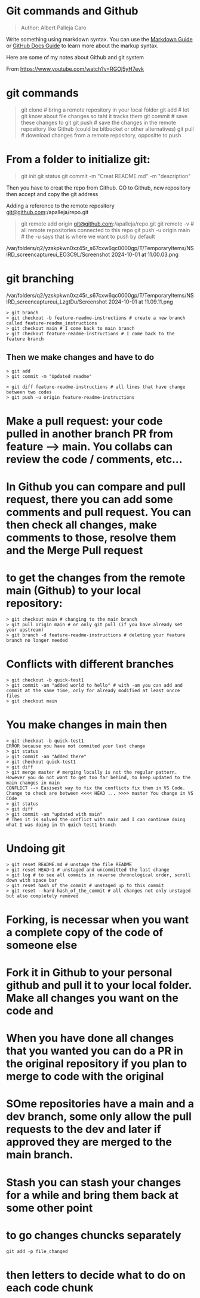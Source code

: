 # Git commands and Github

> Author: Albert Palleja Caro

Write something using markdown syntax. You can use the 
[Markdown Guide](https://www.markdownguide.org/basic-syntax/) or
[GitHub Docs Guide](https://docs.github.com/en/get-started/writing-on-github/getting-started-with-writing-and-formatting-on-github/basic-writing-and-formatting-syntax)
to learn more about the markup syntax.

Here are some of my notes about Github and git system

From https://www.youtube.com/watch?v=RGOj5yH7evk

# **git commands**
> git clone # bring a remote repository in your local folder
> git add # let git know about file changes so taht it tracks them
> git commit # save these changes to git
> git push # save the changes in the remote repository like Github (could be bitbucket or other alternatives)
> git pull # download changes from a remote repository, oppositte to push


# From a folder to initialize git:

> git init
> git status
> git commit -m "Creat README.md" -m "description"

Then you have to creat the repo from Github. GO to Github, new repository then accept and copy the git address

Adding a reference to the remote repository git@github.com:/apalleja/repo.git
> git remote add origin git@github.com:/apalleja/repo.git
> git remote -v # all remote repositories connected to this repo
> git push -u origin main # the -u says that is where we want to push by default

/var/folders/q2/yzskpkwn0xz45r_s67cxw6qc0000gp/T/TemporaryItems/NSIRD_screencaptureui_EO3C9L/Screenshot 2024-10-01 at 11.00.03.png

# **git branching**
/var/folders/q2/yzskpkwn0xz45r_s67cxw6qc0000gp/T/TemporaryItems/NSIRD_screencaptureui_LzgtDu/Screenshot 2024-10-01 at 11.09.11.png
```
> git branch
> git checkout -b feature-readme-instructions # create a new branch called feature-readme_instructions
> git checkout main # I come back to main branch
> git checkout feature-readme-instructions # I come back to the feature branch
```

## Then we make changes and have to do
```
> git add
> git commit -m "Updated readme"
```

```	
> git diff feature-readme-instructions # all lines that have change between two codes
> git push -u origin feature-readme-instructions
```

# **Make a pull request**: your code pulled in another branch PR from feature --> main. You collabs can review the code / comments, etc... 
# In Github you can compare and pull request, there you can add some comments and pull request. You can then check all changes, make comments to those, resolve them and the Merge Pull request

# to get the changes from the remote main (Github) to your local repository:
```
> git checkout main # changing to the main branch
> git pull origin main # or only git pull (if you have already set your upstream)
> git branch -d feature-readme-instructions # deleting your feature branch no longer needed
```

# Conflicts with different branches
```
> git checkout -b quick-test1
> git commit -am "added world to hello" # with -am you can add and commit at the same time, only for already modified at least oncce files
> git checkout main
```

# You make changes in main then
```
> git checkout -b quick-test1
ERROR because you have not commited your last change
> git status
> git commit -am "Added there"
> git checkout quick-test1
> git diff
> git merge master # merging locally is not the regular pattern. However you do not want to get too far behind, to keep updated to the main changes in main
CONFLICT --> Easisest way to fix the conflicts fix them in VS Code. Change to check are between <<<< HEAD ... >>>> master You change in VS COde
> git status
> git diff
> git commit -am "updated with main"
# Then it is solved the conflict with main and I can continue doing what I was doing in th quich test1 branch 
```

# **Undoing git**
```
> git reset README.md # unstage the file README
> git reset HEAD~1 # unstaged and uncommitted the last change
> git log # to see all commits in reverse chronological order, scroll down with space bar
> git reset hash_of_the_commit # unstaged up to this commit 
> git reset --hard hash_of_the_commit # all changes not only unstaged but also completely removed
```

# Forking, is necessar when you want a complete copy of the code of someone else
# Fork it in Github to your personal github and pull it to your local folder. Make all changes you want on the code and 
# When you have done all changes that you wanted you can do a PR in the original repository if you plan to merge to code with the original
# SOme repositories have a main and a dev branch, some only allow the pull requests to the dev and later if approved they are merged to the main branch.


# Stash you can stash your changes for a while and bring them back at some other point

# to go changes chuncks separately 
```
git add -p file_changed
```
# then letters to decide what to do on each code chunk
